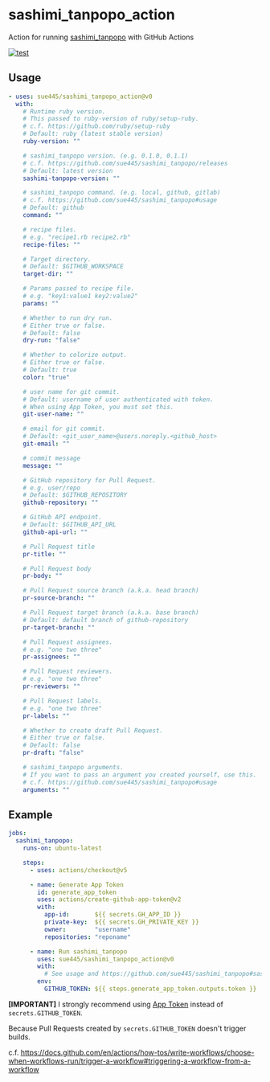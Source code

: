 # sashimi_tanpopo_action
Action for running [sashimi_tanpopo](https://github.com/sue445/sashimi_tanpopo) with GitHub Actions

[![test](https://github.com/sue445/sashimi_tanpopo_action/actions/workflows/test.yml/badge.svg)](https://github.com/sue445/sashimi_tanpopo_action/actions/workflows/test.yml)

## Usage
```yml
- uses: sue445/sashimi_tanpopo_action@v0
  with:
    # Runtime ruby version.
    # This passed to ruby-version of ruby/setup-ruby.
    # c.f. https://github.com/ruby/setup-ruby
    # Default: ruby (latest stable version)
    ruby-version: ""

    # sashimi_tanpopo version. (e.g. 0.1.0, 0.1.1)
    # c.f. https://github.com/sue445/sashimi_tanpopo/releases
    # Default: latest version
    sashimi-tanpopo-version: ""

    # sashimi_tanpopo command. (e.g. local, github, gitlab)
    # c.f. https://github.com/sue445/sashimi_tanpopo#usage
    # Default: github
    command: ""

    # recipe files.
    # e.g. "recipe1.rb recipe2.rb"
    recipe-files: ""

    # Target directory.
    # Default: $GITHUB_WORKSPACE
    target-dir: ""

    # Params passed to recipe file.
    # e.g. "key1:value1 key2:value2"
    params: ""

    # Whether to run dry run.
    # Either true or false.
    # Default: false
    dry-run: "false"

    # Whether to colorize output.
    # Either true or false.
    # Default: true
    color: "true"

    # user name for git commit.
    # Default: username of user authenticated with token.
    # When using App Token, you must set this.
    git-user-name: ""

    # email for git commit.
    # Default: <git_user_name>@users.noreply.<github_host>
    git-email: ""

    # commit message
    message: ""

    # GitHub repository for Pull Request.
    # e.g. user/repo
    # Default: $GITHUB_REPOSITORY
    github-repository: ""

    # GitHub API endpoint.
    # Default: $GITHUB_API_URL
    github-api-url: ""

    # Pull Request title
    pr-title: ""

    # Pull Request body
    pr-body: ""

    # Pull Request source branch (a.k.a. head branch)
    pr-source-branch: ""

    # Pull Request target branch (a.k.a. base branch)
    # Default: default branch of github-repository
    pr-target-branch: ""

    # Pull Request assignees.
    # e.g. "one two three"
    pr-assignees: ""

    # Pull Request reviewers.
    # e.g. "one two three"
    pr-reviewers: ""

    # Pull Request labels.
    # e.g. "one two three"
    pr-labels: ""

    # Whether to create draft Pull Request.
    # Either true or false.
    # Default: false
    pr-draft: "false"

    # sashimi_tanpopo arguments.
    # If you want to pass an argument you created yourself, use this.
    # c.f. https://github.com/sue445/sashimi_tanpopo#usage
    arguments: ""
```

## Example
```yml
jobs:
  sashimi_tanpopo:
    runs-on: ubuntu-latest

    steps:
      - uses: actions/checkout@v5

      - name: Generate App Token
        id: generate_app_token
        uses: actions/create-github-app-token@v2
        with:
          app-id:       ${{ secrets.GH_APP_ID }}
          private-key:  ${{ secrets.GH_PRIVATE_KEY }}
          owner:        "username"
          repositories: "reponame"

      - name: Run sashimi_tanpopo
        uses: sue445/sashimi_tanpopo_action@v0
        with:
          # See usage and https://github.com/sue445/sashimi_tanpopo#sashimi_tanpopo-github
        env:
          GITHUB_TOKEN: ${{ steps.generate_app_token.outputs.token }}
```

**[IMPORTANT]** I strongly recommend using [App Token](https://docs.github.com/en/apps/creating-github-apps/authenticating-with-a-github-app/generating-an-installation-access-token-for-a-github-app) instead of `secrets.GITHUB_TOKEN`.

Because Pull Requests created by `secrets.GITHUB_TOKEN` doesn't trigger builds.

c.f. https://docs.github.com/en/actions/how-tos/write-workflows/choose-when-workflows-run/trigger-a-workflow#triggering-a-workflow-from-a-workflow

